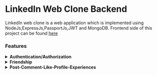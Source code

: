 # LinkedIn Web Clone Backend

LinkedIn web clone is a web application which is implemented using NodeJs,ExpressJs,PassportJs,JWT and MongoDB. Frontend side of this project can be found [here](https://github.com/orhanors/LinkedIn-FE/)

### Features

<details>
<summary><b> Authentication/Authorization </b></summary>
  </br>
    <p> This service includes auth/oauth implementation using jwt token strategy </p>
    <p> PassportJs used for auth implementation </p>
     <p> Here is the user model for this app: </p>
    
```javascript
   const userSchema = new mongoose.Schema(
	{
		name: { type: String, required: true },
		surname: { type: String, required: true },
		email: { type: String, required: true, unique: true },
		password: { type: String, required: true },
		username: { type: String },
		bio: { type: String },
		title: { type: String },
		area: { type: String },
		image: {
			type: String,
			default:
				"https://icon-library.com/images/no-profile-pic-icon/no-profile-pic-icon-24.jpg",
		},
		experiences: [
			{ type: mongoose.Schema.Types.ObjectId, ref: "Experience" },
		],
		friends: [{ type: mongoose.Schema.Types.ObjectId, ref: "User" }],
		friendRequests: [
			{
				type: mongoose.Schema.Types.ObjectId,
				ref: "User",
			},
		],
	},
	{ timestamp: true }
);
```
</details>



<details>
<summary><b> Friendship </b></summary>
   <p> We don't use graph database for implementing friendship feature. I created a totally custom logic for friendship. </p>
   
```javascript
    friends: [{ type: mongoose.Schema.Types.ObjectId, ref: "User" }],
    friendRequests: [
			{
				type: mongoose.Schema.Types.ObjectId,
				ref: "User",
			},
		],
```

<p> friendRequests represents the friendship request for a spesific user. This is not a follow-unfollow implementation </p>
<p> Let's say user1 wants to be friend with user2. Here are the steps for implementing this feature: </p>

<strong>1.</strong> user1 sends a friend request to user2. This means that user2 should have user1's ID in his/her friendRequests list. This will also creates a notification for user2

```javascript
exports.sendFriendRequest = async (req, res, next) => {
	try {
		const { currentUserId, requestedUserId } = req.params;
		//Find the users who are sending request (current) and receiving request (requested)
		const currentUser = await db.User.findById(currentUserId);
		const requestedUser = await db.User.findById(requestedUserId);
		const users = [currentUser, requestedUser];
		if (users.length === 0 || users.length === 1)
			throw new ApiError(404, "One or two user");

		console.log("users are: ", users);
		//Check if the current user is exist on requestedUser's "friendRequests" list
		for (let pendingUser of requestedUser.friendRequests) {
			if (pendingUser.toString() === currentUser._id.toString()) {
				throw new ApiError(400, "Request is already exists");
			}
		}

		//If the current user request is not exist,add requested user "friendRequests" array to current userId
		requestedUser.friendRequests.push(currentUser._id);
		await requestedUser.save();

		res.status(200).json({ data: "OK" });
	} catch (error) {
		console.log("Profile SEND friend request error: ", error);
		next(error);
	}
};
```
<strong>2.</strong> user2 has a friend notification which was added in step1 and comes from user2's friendRequests list. user2 can either accept or reject this request. 
In both situtaion user2 will lose user1 from friendsRequestList. If user2 accepts user1's frien request, both user will have the ID of other one.

Here are the both accept and reject request implementations:

```javascript
exports.acceptFriendRequest = async (req, res, next) => {
	try {
		const { currentUserId, requestedUserId } = req.params;
		//Find the users who are sending request (current) and receiving request (requested)
		const currentUser = await db.User.findById(currentUserId);
		const requestedUser = await db.User.findById(requestedUserId);
		const users = [currentUser, requestedUser];
		if (users.length === 0 || users.length === 1)
			throw new ApiError(404, "One or two user");

		//Check if the current user has a request from requested user
		const pendingUser = currentUser.friendRequests.find(
			(user) => user.toString() === requestedUser._id.toString()
		);

		if (!requestedUser) throw new ApiError(404, "Request");
		console.log("current is : ", currentUser);
		//Add as a friend to each user's "friends" list
		currentUser.friends.push(requestedUser._id);
		requestedUser.friends.push(currentUser._id);

		//Delete request from current user's "friendRequests" list
		currentUser.friendRequests = currentUser.friendRequests.filter(
			(user) => user.toString() !== requestedUser._id.toString()
		);

		Promise.all([await currentUser.save(), await requestedUser.save()])
			.then((result) => res.status(200).json({ data: "OK" }))
			.catch((e) => next(new ApiError()));
	} catch (error) {
		console.log("Profile ACCEPT friend request error: ", error);
		next(error);
	}
};

exports.rejectFriendRequest = async (req, res, next) => {
	try {
		const { currentUserId, requestedUserId } = req.params;
		//Find the users who are sending request (current) and receiving request (requested)
		const currentUser = await db.User.findById(currentUserId);
		const requestedUser = await db.User.findById(requestedUserId);
		const users = [currentUser, requestedUser];
		if (users.length === 0 || users.length === 1)
			throw new ApiError(404, "One or two user");

		//Delete requestedUser from currentUser's "friendRequests" list
		currentUser.friendRequests = currentUser.friendRequests.filter(
			(user) => user.toString() !== requestedUser._id.toString()
		);

		await currentUser.save();

		res.status(200).json({ data: "OK" });
	} catch (error) {
		console.log("Profile REJECT friend request error: ", error);
		next(error);
	}
};

```

</details>

<details>
<summary><b> Post-Comment-Like-Profile-Experiences </b></summary>

<p> These features are contains CRUD operations for the related feature. Every one of them implemented carefully and tested on frontend side of the project </p>

</details>

